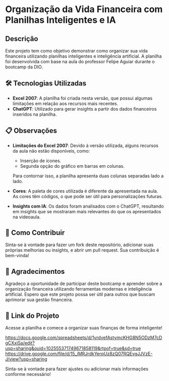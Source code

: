# Organização da Vida Financeira com Planilhas Inteligentes e IA

## Descrição

Este projeto tem como objetivo demonstrar como organizar sua vida financeira utilizando planilhas inteligentes e inteligência artificial. A planilha foi desenvolvida com base na aula do professor Felipe Aguiar durante o bootcamp da DIO.

## 🛠️ Tecnologias Utilizadas

- **Excel 2007**: A planilha foi criada nesta versão, que possui algumas limitações em relação aos recursos mais recentes.
- **ChatGPT**: Utilizado para gerar insights a partir dos dados financeiros inseridos na planilha.

## 📋 Observações

- **Limitações do Excel 2007**: Devido à versão utilizada, alguns recursos da aula não estão disponíveis, como:
  - Inserção de ícones.
  - Segunda opção do gráfico em barras em colunas.
  
  Para contornar isso, a planilha apresenta duas colunas separadas lado a lado.

- **Cores**: A paleta de cores utilizada é diferente da apresentada na aula. As cores têm códigos, o que pode ser útil para personalizações futuras.

- **Insights com IA**: Os dados foram analisados com o ChatGPT, resultando em insights que se mostraram mais relevantes do que os apresentados na videoaula.

## 🚀 Como Contribuir

Sinta-se à vontade para fazer um fork deste repositório, adicionar suas próprias melhorias ou insights, e abrir um pull request. Sua contribuição é bem-vinda!

## 🙏 Agradecimentos

Agradeço a oportunidade de participar deste bootcamp e aprender sobre a organização financeira utilizando ferramentas modernas e inteligência artificial. Espero que este projeto possa ser útil para outros que buscam aprimorar sua gestão financeira.

## 🔗 Link do Projeto

Acesse a planilha e comece a organizar suas finanças de forma inteligente!

https://docs.google.com/spreadsheets/d/1yrdvefAstymcKHG8N5ODzM7cDgCXxiSa/edit?usp=sharing&ouid=102555371749671858119&rtpof=true&sd=true
https://drive.google.com/file/d/15_iMRJrdkYerpUz8zQ07RQEvgJJVzE-J/view?usp=sharing

Sinta-se à vontade para fazer ajustes ou adicionar mais informações conforme necessário!
